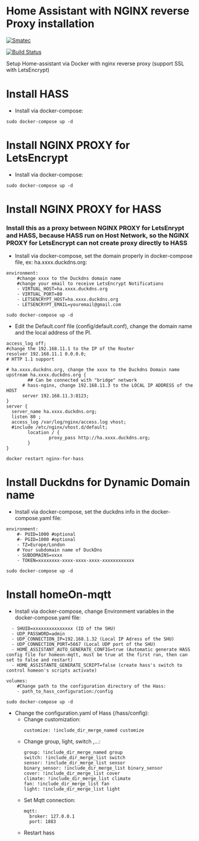 # Home Assistant with NGINX reverse Proxy installation

[![Smatec](https://smatec.com.vn/wp-content/uploads/2019/04/smatect-logo.png)](http:/homeon.vn)

[![Build Status](https://travis-ci.org/joemccann/dillinger.svg?branch=master)](https://travis-ci.org/joemccann/dillinger)

Setup Home-assistant via Docker with nginx reverse proxy (support SSL with LetsEncrypt)


# Install HASS
  - Install via docker-compose:
  ```
  sudo docker-compose up -d
  ```
    
# Install NGINX PROXY for LetsEncrypt
  - Install via docker-compose:
  ```
  sudo docker-compose up -d
  ```
  
# Install NGINX PROXY for HASS
### Install this as a proxy between NGINX PROXY for LetsEnrypt and HASS, because HASS run on Host Network, so the NGINX PROXY for LetsEncrypt can not create proxy directly to HASS
  - Install via docker-compose, set the domain properly in docker-compose file, ex: ha.xxxx.duckdns.org:
  ```
  environment:
      #change xxxx to the Duckdns domain name
      #change your email to receive LetsEncrypt Notifications
      - VIRTUAL_HOST=ha.xxxx.duckdns.org
      - VIRTUAL_PORT=80
      - LETSENCRYPT_HOST=ha.xxxx.duckdns.org
      - LETSENCRYPT_EMAIL=youremail@gmail.com
  ```
  ```
  sudo docker-compose up -d
  ```
  - Edit the Default.conf file (config/default.conf), change the domain name and the local address of the PI.
  ```
  access_log off;
  #change the 192.168.11.1 to the IP of the Router
  resolver 192.168.11.1 0.0.0.0;
  # HTTP 1.1 support
  ```
  ```
  # ha.xxxx.duckdns.org, change the xxxx to the Duckdns Domain name
  upstream ha.xxxx.duckdns.org {
          ## Can be connected with "bridge" network
        # hass-nginx, change 192.168.11.3 to the LOCAL IP ADDRESS of the HOST
        server 192.168.11.3:8123;
  }
  server {
    server_name ha.xxxx.duckdns.org;
    listen 80 ;
    access_log /var/log/nginx/access.log vhost;
    #include /etc/nginx/vhost.d/default;
          location / {
                  proxy_pass http://ha.xxxx.duckdns.org;
          }
  }
  ```
  ```
  docker restart nginx-for-hass
  ```
  
# Install Duckdns for Dynamic Domain name
  - Install via docker-compose, set the duckdns info in the docker-compose.yaml file:
  ```
  environment:
      #- PUID=1000 #optional
      #- PGID=1000 #optional
      - TZ=Europe/London
      # Your subdomain name of DuckDns
      - SUBDOMAINS=xxxx
      - TOKEN=xxxxxxxx-xxxx-xxxx-xxxx-xxxxxxxxxxxx
  ```
  ```
  sudo docker-compose up -d
  ```

# Install homeOn-mqtt
  - Install via docker-compose, change Environment variables in the docker-compose.yaml file:
  ```
    - SHUID=xxxxxxxxxxxxxxx (ID of the SHU)
    - UDP_PASSWORD=admin
    - UDP_CONNECTION_IP=192.168.1.32 (Local IP Adress of the SHU)
    - UDP_CONNECTION_PORT=5667 (Local UDP port of the SHU)        
    - HOME_ASSISTANT_AUTO_GENERATE_CONFIG=true (Automatic generate HASS config file for homeon-mqtt, must be true at the first run, then can set to false and restart)
    - HOME_ASSISTANTE_GENERATE_SCRIPT=false (create hass's switch to control homeon's scripts activate)
  ```
  ```
  volumes:
      #Change path to the configuration directory of the Hass:
      - path_to_hass_configuration:/config 
  ```
  ```
  sudo docker-compose up -d
  ```
  - Change the configuration.yaml of Hass (/hass/config):
    - Change customization: 
        ```
        customize: !include_dir_merge_named customize
        ```
    - Change group, light, switch ,...:
        ```
        group: !include_dir_merge_named group
        switch: !include_dir_merge_list switch
        sensor: !include_dir_merge_list sensor
        binary_sensor: !include_dir_merge_list binary_sensor
        cover: !include_dir_merge_list cover
        climate: !include_dir_merge_list climate
        fan: !include_dir_merge_list fan
        light: !include_dir_merge_list light
        ```
    - Set Mqtt connection:
        ```
        mqtt:
          broker: 127.0.0.1
          port: 1883
        ```
    - Restart hass 

